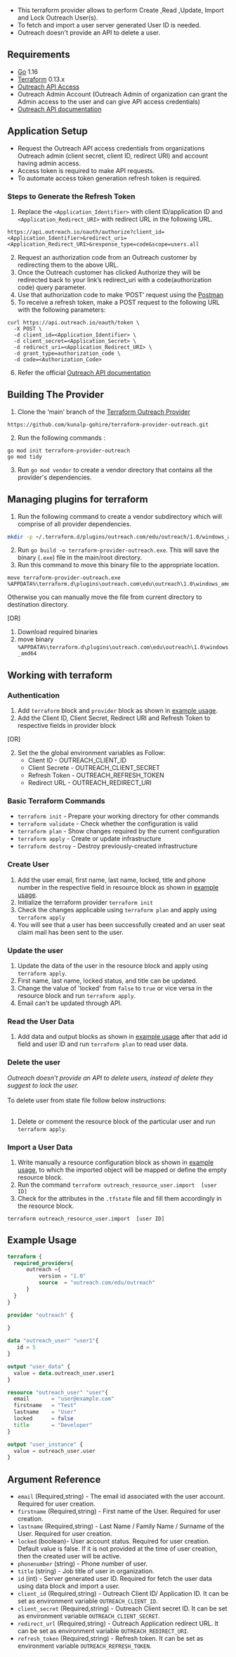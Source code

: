 * This terraform provider allows to perform Create ,Read ,Update, Import and Lock    Outreach User(s). 
* To fetch and import a user server generated User ID is needed.
* Outreach doesn't provide an API to delete  a user.


## Requirements

* [Go](https://golang.org/doc/install) 1.16 <br>
* [Terraform](https://www.terraform.io/downloads.html) 0.13.x <br/>
* [Outreach API Access](https://www.outreach.io/product/platform/api)
* Outreach Admin Account (Outreach Admin of organization can grant the Admin access to the user and can give API access credentials)
* [Outreach API documentation](https://api.outreach.io/api/v2/docs#getting-started)

## Application Setup 

*  Request the Outreach API access credentials from organizations Outreach admin
(client secret, client ID, redirect URI) and account having admin access.
*  Access token is required to make API requests. 
*  To automate access token generation refresh token is required. 

### Steps to Generate the Refresh Token

1. Replace the  `<Application_Identifier>`  with client ID/application ID and `<Application_Redirect_URI>` with redirect URL in the following URL.
 ```
https://api.outreach.io/oauth/authorize?client_id=<Application_Identifier>&redirect_uri=<Application_Redirect_URI>&response_type=code&scope=users.all
 ```
2. Request an authorization code from an Outreach customer by redirecting them to the       above URL.
3. Once the Outreach customer has clicked Authorize they will be redirected back to       your link’s redirect_uri with a code(authorization code) query parameter.
4. Use that authorization code to make ‘POST’ request using the [Postman](https://www.postman.com/) 
5. To receive a refresh token, make a POST request to the following URL with the following parameters:
```curl
curl https://api.outreach.io/oauth/token \
  -X POST \
  -d client_id=<Application_Identifier> \
  -d client_secret=<Application_Secret> \
  -d redirect_uri=<Application_Redirect_URI> \
  -d grant_type=authorization_code \
  -d code=<Authorization_Code>
```
6. Refer the official [Outreach API documentation](https://api.outreach.io/api/v2/docs#authentication) 




## Building The Provider 
1. Clone the ‘main’ branch of the [Terraform Outreach Provider](https://github.com/kunalp-gohire/terraform-provider-outreach.git)<br>
```
https://github.com/kunalp-gohire/terraform-provider-outreach.git
```

2. Run the following commands :
 ```golang
go mod init terraform-provider-outreach
go mod tidy
```
3. Run `go mod vendor` to create a vendor directory that contains all the provider's dependencies. <br>

## Managing plugins for terraform
1. Run the following command to create a vendor subdirectory which will comprise of  all provider dependencies. <br>
```bash
mkdir -p ~/.terraform.d/plugins/outreach.com/edu/outreach/1.0/windows_amd64
```
2. Run `go build -o terraform-provider-outreach.exe`. This will save the binary (`.exe`) file in the main/root directory. <br>
3. Run this command to move this binary file to the appropriate location.
 ```
 move terraform-provider-outreach.exe %APPDATA%\terraform.d\plugins\outreach.com\edu\outreach\1.0\windows_amd64
 ``` 
Otherwise you can manually move the file from current directory to destination directory.<br>


[OR]

1. Download required binaries <br>
2. move binary `%APPDATA%\terraform.d\plugins\outreach.com\edu\outreach\1.0\windows_amd64`


## Working with terraform


### Authentication
1.  Add `terraform` block and `provider` block as shown in [example usage](#example-usage).
2. Add the Client ID, Client Secret, Redirect URI and Refresh Token to respective fields in provider block<br>

[OR]

2. Set the the global environment variables as Follow:
   * Client ID      - OUTREACH_CLIENT_ID
   * Client Secrete - OUTREACH_CLIENT_SECRET
   * Refresh Token  - OUTREACH_REFRESH_TOKEN  
   * Redirect URL   - OUTREACH_REDIRECT_URI 


### Basic Terraform Commands
* `terraform init`     - Prepare your working directory for other commands
* `terraform validate` - Check whether the configuration is valid
* `terraform plan`     - Show changes required by the current configuration
* `terraform apply`    - Create or update infrastructure
* `terraform destroy`  - Destroy previously-created infrastructure

### Create User
1. Add the user email, first name, last name, locked, title and phone number in the respective field in resource block as shown in [example usage](#example-usage).
2. Initialize the terraform provider `terraform init`
3. Check the changes applicable using `terraform plan` and apply using `terraform apply`
4. You will see that a user has been successfully created and an user seat claim mail has been sent to the user.

### Update the user
1. Update the data of the user in the resource block and apply using `terraform apply`.
2. First name, last name, locked status, and title can be updated.
3. Change the value of 'locked'  from `false` to `true` or vice versa in the resource block and run `terraform apply`.
4. Email can't be updated through API. 

### Read the User Data
1. Add data and output blocks as shown in [example usage](#example-usage) after that add id field  and user ID  and run `terraform plan` to read user data.


### Delete the user
*Outreach doesn’t provide an API to delete users, instead of delete they suggest to lock the user.*<br><br>
To delete user from state file follow below instructions:<br><br>
1. Delete or comment the resource block of the particular user and run `terraform apply`.

### Import a User Data
1. Write manually a resource configuration block as shown in [example usage](#example-usage), to which the imported object will be mapped or define the empty resource block.
2. Run the command `terraform outreach_resource_user.import  [user ID]`
3. Check for the attributes in the `.tfstate` file and fill them accordingly in the resource block.
```
terraform outreach_resource_user.import  [user ID]
```




## Example Usage<a id="example-usage"></a>
```terraform
terraform {
  required_providers{
      outreach ={
          version = "1.0"
          source  = "outreach.com/edu/outreach"
      }
  }
}

provider "outreach" {
    
}

data "outreach_user" "user1"{
   id = 5
}

output "user_data" {
  value = data.outreach_user.user1
}

resource "outreach_user" "user"{
  email       = "user@example.com"
  firstname   = "Test"
  lastname    = "User"
  locked      = false
  title       = "Developer"
}

output "user_instance" {
  value = outreach_user.user
}

```

## Argument Reference

* `email`       (Required,string) - The email id associated with the user account. Required for user creation.
* `firstname`   (Required,string) - First name of the User. Required for user creation.
* `lastname`    (Required,string) - Last Name / Family Name / Surname of the User. Required for user creation.
* `locked`      (boolean)- User account status. Required for user creation. Default value is false. 
                           If it is not provided at the time of user creation, then the created user will be active. 
* `phonenumber` (string) - Phone number of user. 
* `title`       (string) - Job title of user in organization. 
* `id`          (int)    - Server generated user ID. Required for fetch the user data using data block 
                           and import a user.                               
* `client_id`     (Required,string) - Outreach Client ID/ Application ID. It can be set as environment 
                                       variable `OUTREACH_CLIENT_ID`. 
* `client_secret` (Required,string) - Outreach Client secret ID. It can be set as environment 
                                       variable `OUTREACH_CLIENT_SECRET`.
* `redirect_url`  (Required,string) - Outreach Application redirect URL. It can be set as environment 
                                       variable `OUTREACH_REDIRECT_URI`.
* `refresh_token` (Required,string) - Refresh token. It can be set as environment variable 
                                       `OUTREACH_REFRESH_TOKEN`.




